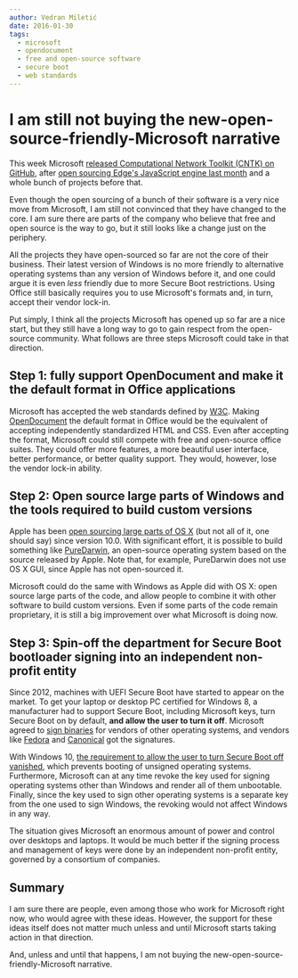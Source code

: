 ```yaml
---
author: Vedran Miletić
date: 2016-01-30
tags:
  - microsoft
  - opendocument
  - free and open-source software
  - secure boot
  - web standards
---
```


# I am still not buying the new-open-source-friendly-Microsoft narrative

This week Microsoft [released Computational Network Toolkit (CNTK) on GitHub](https://blogs.microsoft.com/ai/microsoft-releases-cntk-its-open-source-deep-learning-toolkit-on-github/), after [open sourcing Edge's JavaScript engine last month](https://blogs.windows.com/msedgedev/2015/12/05/open-source-chakra-core/) and a whole bunch of projects before that.

Even though the open sourcing of a bunch of their software is a very nice move from Microsoft, I am still not convinced that they have changed to the core. I am sure there are parts of the company who believe that free and open source is the way to go, but it still looks like a change just on the periphery.

All the projects they have open-sourced so far are not the core of their business. Their latest version of Windows is no more friendly to alternative operating systems than any version of Windows before it, and one could argue it is even *less* friendly due to more Secure Boot restrictions. Using Office still basically requires you to use Microsoft's formats and, in turn, accept their vendor lock-in.

Put simply, I think all the projects Microsoft has opened up so far are a nice start, but they still have a long way to go to gain respect from the open-source community. What follows are three steps Microsoft could take in that direction.

## Step 1: fully support OpenDocument and make it the default format in Office applications

Microsoft has accepted the web standards defined by [W3C](https://www.w3.org/). Making [OpenDocument](https://opendocumentformat.org/) the default format in Office would be the equivalent of accepting independently standardized HTML and CSS. Even after accepting the format, Microsoft could still compete with free and open-source office suites. They could offer more features, a more beautiful user interface, better performance, or better quality support. They would, however, lose the vendor lock-in ability.

## Step 2: Open source large parts of Windows and the tools required to build custom versions

Apple has been [open sourcing large parts of OS X](https://opensource.apple.com/) (but not all of it, one should say) since version 10.0. With significant effort, it is possible to build something like [PureDarwin](https://www.puredarwin.org/), an open-source operating system based on the source released by Apple. Note that, for example, PureDarwin does not use OS X GUI, since Apple has not open-sourced it.

Microsoft could do the same with Windows as Apple did with OS X: open source large parts of the code, and allow people to combine it with other software to build custom versions. Even if some parts of the code remain proprietary, it is still a big improvement over what Microsoft is doing now.

## Step 3: Spin-off the department for Secure Boot bootloader signing into an independent non-profit entity

Since 2012, machines with UEFI Secure Boot have started to appear on the market. To get your laptop or desktop PC certified for Windows 8, a manufacturer had to support Secure Boot, including Microsoft keys, turn Secure Boot on by default, **and allow the user to turn it off**. Microsoft agreed to [sign binaries](https://blog.hansenpartnership.com/adventures-in-microsoft-uefi-signing/) for vendors of other operating systems, and vendors like [Fedora](https://arstechnica.com/information-technology/2012/06/fedora-could-seek-microsoft-code-signing-to-contend-with-secure-boot/) and [Canonical](https://www.pcworld.com/article/456863/two-ubuntu-linux-versions-can-now-work-with-secure-boot.html) got the signatures.

With Windows 10, [the requirement to allow the user to turn Secure Boot off vanished](https://arstechnica.com/information-technology/2015/03/windows-10-to-make-the-secure-boot-alt-os-lock-out-a-reality/), which prevents booting of unsigned operating systems. Furthermore, Microsoft can at any time revoke the key used for signing operating systems other than Windows and render all of them unbootable. Finally, since the key used to sign other operating systems is a separate key from the one used to sign Windows, the revoking would not affect Windows in any way.

The situation gives Microsoft an enormous amount of power and control over desktops and laptops. It would be much better if the signing process and management of keys were done by an independent non-profit entity, governed by a consortium of companies.

## Summary

I am sure there are people, even among those who work for Microsoft right now, who would agree with these ideas. However, the support for these ideas itself does not matter much unless and until Microsoft starts taking action in that direction.

And, unless and until that happens, I am not buying the new-open-source-friendly-Microsoft narrative.
